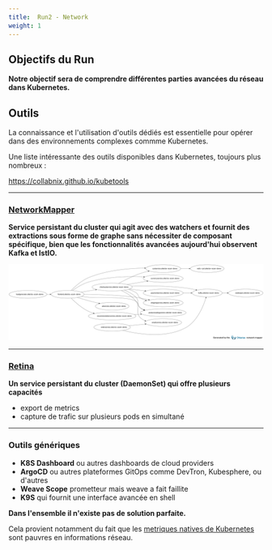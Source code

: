 ```yaml
---
title:  Run2 - Network
weight: 1
---
```


## Objectifs du Run

**Notre objectif sera de comprendre différentes parties avancées du réseau dans Kubernetes.**


## Outils 

La connaissance et l'utilisation d'outils dédiés est essentielle pour opérer dans des environnements complexes commme Kubernetes.

Une liste intéressante des outils disponibles dans Kubernetes, toujours plus nombreux : 

https://collabnix.github.io/kubetools

--- 

### [NetworkMapper](https://github.com/otterize/network-mapper) 

**Service persistant du cluster qui agit avec des watchers et fournit des extractions sous forme de graphe sans nécessiter de composant spécifique, bien que les fonctionnalités avancées aujourd'hui observent Kafka et IstIO.** 

![](../../static/img/kubernetes/network-tapper-map.png)

---

### [Retina](https://retina.sh/) 

**Un service persistant du cluster (DaemonSet) qui offre plusieurs capacités**

- export de metrics 
- capture de trafic sur plusieurs pods en simultané


---

### Outils génériques

- **K8S Dashboard** ou autres dashboards de cloud providers
- **ArgoCD** ou autres plateformes GitOps comme DevTron, Kubesphere, ou d'autres
- **Weave Scope** prometteur mais weave a fait faillite
- **K9S** qui fournit une interface avancée en shell

**Dans l'ensemble il n'existe pas de solution parfaite.** 

Cela provient notamment du fait que les [metriques natives de Kubernetes](https://kubernetes.io/docs/reference/instrumentation/metrics/) sont pauvres en informations réseau.